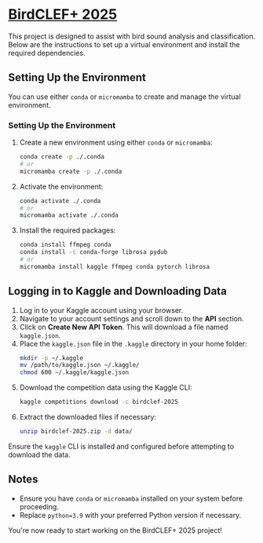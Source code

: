 # [BirdCLEF+ 2025](https://www.kaggle.com/competitions/birdclef-2025)

This project is designed to assist with bird sound analysis and classification. Below are the instructions to set up a virtual environment and install the required dependencies.

## Setting Up the Environment

You can use either `conda` or `micromamba` to create and manage the virtual environment.
### Setting Up the Environment

1. Create a new environment using either `conda` or `micromamba`:
    ```bash
    conda create -p ./.conda
    # or
    micromamba create -p ./.conda
    ```
2. Activate the environment:
    ```bash
    conda activate ./.conda
    # or
    micromamba activate ./.conda
    ```
3. Install the required packages:
    ```bash
    conda install ffmpeg conda
    conda install -c conda-forge librosa pydub
    # or
    micromamba install kaggle ffmpeg conda pytorch librosa
    ```

## Logging in to Kaggle and Downloading Data

1. Log in to your Kaggle account using your browser.
2. Navigate to your account settings and scroll down to the **API** section.
3. Click on **Create New API Token**. This will download a file named `kaggle.json`.
4. Place the `kaggle.json` file in the `.kaggle` directory in your home folder:
    ```bash
    mkdir -p ~/.kaggle
    mv /path/to/kaggle.json ~/.kaggle/
    chmod 600 ~/.kaggle/kaggle.json
    ```
5. Download the competition data using the Kaggle CLI:
    ```bash
    kaggle competitions download -c birdclef-2025
    ```
6. Extract the downloaded files if necessary:
    ```bash
    unzip birdclef-2025.zip -d data/
    ```
    

Ensure the `kaggle` CLI is installed and configured before attempting to download the data.

## Notes

- Ensure you have `conda` or `micromamba` installed on your system before proceeding.
- Replace `python=3.9` with your preferred Python version if necessary.

You're now ready to start working on the BirdCLEF+ 2025 project!
